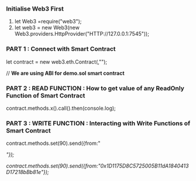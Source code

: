 
### Initialise Web3 First
1. let Web3 =require("web3");
2. let web3 = new Web3(new Web3.providers.HttpProvider("HTTP://127.0.0.1:7545"));

### PART 1 : Connect with Smart Contract
let contract = new web3.eth.Contract(<ABI>,"<ContractAddress>");

//  **We are using ABI for demo.sol smart contract**

### PART 2 : READ FUNCTION : How to get value of any ReadOnly Function of Smart Contract
contract.methods.x().call().then(console.log);

### PART 3 : WRITE FUNCTION : Interacting with Write Functions of Smart Contract

contract.methods.set(90).send({from:"<address from which u want to call the function>"});

contract.methods.set(90).send({from:"0x1D1175D8C5725005B11dA1840413D17218bBb81e"});